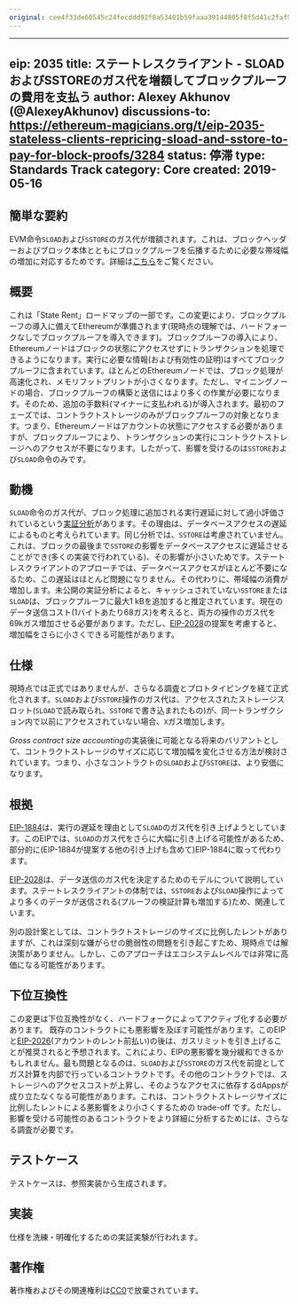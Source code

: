 ```yaml
---
original: cee4f33de60545c24fecddd92f0a53401b59faaa39144805f8f5d41c2faf56a3
---
```


---
eip: 2035
title: ステートレスクライアント - SLOAD およびSSTOREのガス代を増額してブロックプルーフの費用を支払う
author: Alexey Akhunov (@AlexeyAkhunov)
discussions-to: https://ethereum-magicians.org/t/eip-2035-stateless-clients-repricing-sload-and-sstore-to-pay-for-block-proofs/3284
status: 停滞
type: Standards Track
category: Core
created: 2019-05-16
---

## 簡単な要約
EVM命令`SLOAD`および`SSTORE`のガス代が増額されます。これは、ブロックヘッダーおよびブロック本体とともにブロックプルーフを伝播するために必要な帯域幅の増加に対応するためです。詳細は[こちら](https://medium.com/@akhounov/data-from-the-ethereum-stateless-prototype-8c69479c8abc)をご覧ください。

## 概要
これは「State Rent」ロードマップの一部です。この変更により、ブロックプルーフの導入に備えてEthereumが準備されます(現時点の理解では、ハードフォークなしでブロックプルーフを導入できます)。ブロックプルーフの導入により、Ethereumノードはブロックの状態にアクセスせずにトランザクションを処理できるようになります。実行に必要な情報(および有効性の証明)はすべてブロックプルーフに含まれています。ほとんどのEthereumノードでは、ブロック処理が高速化され、メモリフットプリントが小さくなります。ただし、マイニングノードの場合、ブロックプルーフの構築と送信にはより多くの作業が必要になります。そのため、追加の手数料(マイナーに支払われる)が導入されます。最初のフェーズでは、コントラクトストレージのみがブロックプルーフの対象となります。つまり、Ethereumノードはアカウントの状態にアクセスする必要がありますが、ブロックプルーフにより、トランザクションの実行にコントラクトストレージへのアクセスが不要になります。したがって、影響を受けるのは`SSTORE`および`SLOAD`命令のみです。

## 動機
`SLOAD`命令のガス代が、ブロック処理に追加される実行遅延に対して過小評価されているという[実証分析](https://github.com/holiman/vmstats/blob/master/README.md)があります。その理由は、データベースアクセスの遅延によるものと考えられています。同じ分析では、`SSTORE`は考慮されていません。これは、ブロックの最後まで`SSTORE`の影響をデータベースアクセスに遅延させることができ(多くの実装で行われている)、その影響が小さいためです。ステートレスクライアントのアプローチでは、データベースアクセスがほとんど不要になるため、この遅延はほとんど問題になりません。その代わりに、帯域幅の消費が増加します。未公開の実証分析によると、キャッシュされていない`SSTORE`または`SLOAD`は、ブロックプルーフに最大1 kBを追加すると推定されています。現在のデータ送信コスト(1バイトあたり68ガス)を考えると、両方の操作のガス代を69kガス増加させる必要があります。ただし、[EIP-2028](./eip-2028.md)の提案を考慮すると、増加幅をさらに小さくできる可能性があります。

## 仕様
現時点では正式ではありませんが、さらなる調査とプロトタイピングを経て正式化されます。`SLOAD`および`SSTORE`操作のガス代は、アクセスされたストレージスロット(`SLOAD`で読み取られ、`SSTORE`で書き込まれたもの)が、同一トランザクション内で以前にアクセスされていない場合、`X`ガス増加します。

*Gross contract size accounting*の実装後に可能となる将来のバリアントとして、コントラクトストレージのサイズに応じて増加幅を変化させる方法が検討されています。つまり、小さなコントラクトの`SLOAD`および`SSTORE`は、より安価になります。

## 根拠
[EIP-1884](./eip-1884.md)は、実行の遅延を理由として`SLOAD`のガス代を引き上げようとしています。このEIPでは、`SLOAD`のガス代をさらに大幅に引き上げる可能性があるため、部分的に(EIP-1884が提案する他の引き上げも含めて)EIP-1884に取って代わります。

[EIP-2028](./eip-2028.md)は、データ送信のガス代を決定するためのモデルについて説明しています。ステートレスクライアントの体制では、`SSTORE`および`SLOAD`操作によってより多くのデータが送信される(プルーフの検証計算も増加する)ため、関連しています。

別の設計案としては、コントラクトストレージのサイズに比例したレントがありますが、これは深刻な嫌がらせの脆弱性の問題を引き起こすため、現時点では解決策がありません。しかし、このアプローチはエコシステムレベルでは非常に高価になる可能性があります。

## 下位互換性
この変更は下位互換性がなく、ハードフォークによってアクティブ化する必要があります。
既存のコントラクトにも悪影響を及ぼす可能性があります。このEIPと[EIP-2026](./eip-2026.md)(アカウントのレント前払い)の後は、ガスリミットを引き上げることが推奨されると予想されます。これにより、EIPの悪影響を幾分緩和できるかもしれません。最も問題となるのは、`SLOAD`および`SSTORE`のガス代を前提としてガス計算を内部で行っているコントラクトです。その他のコントラクトでは、ストレージへのアクセスコストが上昇し、そのようなアクセスに依存するdAppsが成り立たなくなる可能性があります。これは、コントラクトストレージサイズに比例したレントによる悪影響をより小さくするための trade-off です。ただし、影響を受ける可能性のあるコントラクトをより詳細に分析するためには、さらなる調査が必要です。

## テストケース
テストケースは、参照実装から生成されます。

## 実装
仕様を洗練・明確化するための実証実験が行われます。

## 著作権
著作権およびその関連権利は[CC0](../LICENSE.md)で放棄されています。
